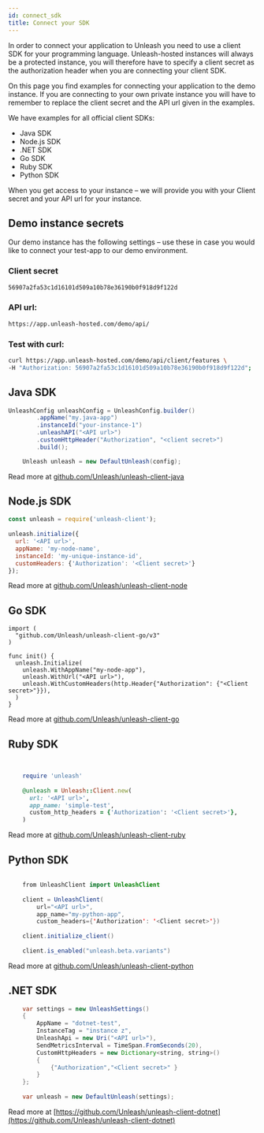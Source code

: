 ```yaml
---
id: connect_sdk
title: Connect your SDK
---
```


In order to connect your application to Unleash you need to use a client SDK for your programming language. Unleash-hosted instances will always be a protected instance, you will therefore have to specify a client secret as the authorization header when you are connecting your client SDK.

On this page you find examples for connecting your application to the demo instance. If you are connecting to your own private instance you will have to remember to replace the client secret and the API url given in the examples.

We have examples for all official client SDKs:

- Java SDK
- Node.js SDK
- .NET SDK
- Go SDK
- Ruby SDK
- Python SDK

When you get access to your instance – we will provide you with your Client secret and your API url for your instance.

## Demo instance secrets
Our demo instance has the following settings – use these in case you would like to connect your test-app to our demo environment.

### Client secret
```sh
56907a2fa53c1d16101d509a10b78e36190b0f918d9f122d
```

### API url:
```sh
https://app.unleash-hosted.com/demo/api/
```

### Test with curl:
```sh
curl https://app.unleash-hosted.com/demo/api/client/features \     
-H "Authorization: 56907a2fa53c1d16101d509a10b78e36190b0f918d9f122d";
```

## Java SDK
```java
UnleashConfig unleashConfig = UnleashConfig.builder()
        .appName("my.java-app")
        .instanceId("your-instance-1")
        .unleashAPI("<API url>")
        .customHttpHeader("Authorization", "<client secret>")
        .build();

    Unleash unleash = new DefaultUnleash(config);
```      
Read more at [github.com/Unleash/unleash-client-java](https://github.com/Unleash/unleash-client-java)

## Node.js SDK

```js
const unleash = require('unleash-client');
    
unleash.initialize({
  url: '<API url>',
  appName: 'my-node-name',
  instanceId: 'my-unique-instance-id',
  customHeaders: {'Authorization': '<Client secret>'}
});
```
Read more at [github.com/Unleash/unleash-client-node](https://github.com/Unleash/unleash-client-node)
 
## Go SDK
```golang
import (
  "github.com/Unleash/unleash-client-go/v3"
)

func init() {
  unleash.Initialize(
    unleash.WithAppName("my-node-app"),
    unleash.WithUrl("<API url>"),
    unleash.WithCustomHeaders(http.Header{"Authorization": {"<Client secret>"}}),
  )
}
```
Read more at [github.com/Unleash/unleash-client-go](https://github.com/Unleash/unleash-client-go)

## Ruby SDK
```ruby


    require 'unleash'
  
    @unleash = Unleash::Client.new(
      url: '<API url>',
      app_name: 'simple-test',
      custom_http_headers = {'Authorization': '<Client secret>'},
    )
```    
Read more at [github.com/Unleash/unleash-client-ruby](https://github.com/Unleash/unleash-client-ruby)

## Python SDK
```java

    from UnleashClient import UnleashClient
  
    client = UnleashClient(
        url="<API url>",
        app_name="my-python-app",
        custom_headers={'Authorization': '<Client secret>'})
    
    client.initialize_client()
  
    client.is_enabled("unleash.beta.variants")
```

Read more at [github.com/Unleash/unleash-client-python](https://github.com/Unleash/unleash-client-python)

## .NET SDK
```java
    var settings = new UnleashSettings()
    {
        AppName = "dotnet-test",
        InstanceTag = "instance z",
        UnleashApi = new Uri("<API url>"),
        SendMetricsInterval = TimeSpan.FromSeconds(20),
        CustomHttpHeaders = new Dictionary<string, string>()
        {
            {"Authorization","<Client secret>" }
        }
    };
  
    var unleash = new DefaultUnleash(settings);
```
Read more at [https://github.com/Unleash/unleash-client-dotnet](https://github.com/Unleash/unleash-client-dotnet)
